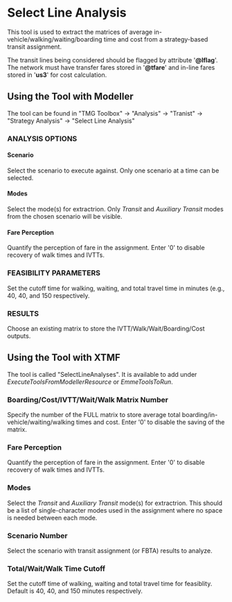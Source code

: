 # **Select Line Analysis**
This tool is used to extract the matrices of average in-vehicle/walking/waiting/boarding time and cost from a strategy-based transit assignment. 

The transit lines being considered should be flagged by attribute '**@lflag**'. The network must have transfer fares stored in '**@tfare**' and in-line fares stored in '**us3**' for cost calculation.

## **Using the Tool with Modeller**
The tool can be found in "TMG Toolbox" -> "Analysis" -> "Tranist" -> "Strategy Analysis" -> "Select Line Analysis"

### ANALYSIS OPTIONS
#### Scenario
Select the scenario to execute against. Only one scenario at a time can be selected.
#### Modes
Select the mode(s) for extractrion. Only *Transit* and *Auxiliary Transit* modes from the chosen scenario will be visible.
#### Fare Perception
Quantify the perception of fare in the assignment. Enter '0' to disable recovery of walk times and IVTTs.

### FEASIBILITY PARAMETERS
Set the cutoff time for walking, waiting, and total travel time in minutes (e.g., 40, 40, and 150 respectively. 

### RESULTS 
Choose an existing matrix to store the IVTT/Walk/Wait/Boarding/Cost outputs.

## **Using the Tool with XTMF**
The tool is called "SelectLineAnalyses".  It is available to add under *ExecuteToolsFromModellerResource* or *EmmeToolsToRun*.

### Boarding/Cost/IVTT/Wait/Walk Matrix Number
Specify the number of the FULL matrix to store average total boarding/in-vehicle/waiting/walking times and cost. Enter '0' to disable the saving of the matrix.

### Fare Perception
Quantify the perception of fare in the assignment. Enter '0' to disable recovery of walk times and IVTTs.

### Modes
Select the *Transit* and *Auxiliary Transit* mode(s) for extractrion. This should be a list of single-character modes used in the assignment where no space is needed between each mode. 

### Scenario Number
Select the scenario with transit assignment (or FBTA) results to analyze.

### Total/Wait/Walk Time Cutoff
Set the cutoff time of walking, waiting and total travel time for feasiblity. Default is 40, 40, and 150 minutes respectively.